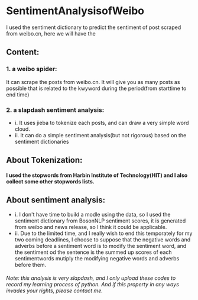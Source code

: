 # SentimentAnalysisofWeibo
I used the sentiment dictionary to predict the sentiment of post scraped from weibo.cn, here we will have the 

## Content:
### 1. a weibo spider:
It can scrape the posts from weibo.cn. It will give you as many posts as possible that is related to the kwyword during the period(from starttime to end time)
### 2. a slapdash sentiment analysis:
* i. It uses jieba to tokenize each posts, and can draw a very simple word cloud.
* ii. It can do a simple sentiment analysis(but not rigorous) based on the sentiment dictionaries

## About Tokenization:
#### I used the stopwords from Harbin Institute of Technology(HIT) and I also collect some other stopwords lists.

## About sentiment analysis:
* i. I don't have time to build a modle using the data, so I used the sentiment dictionary from BosonNLP sentiment scores, it is generated from weibo and news release, so I think it could be applicable.
* ii. Due to the limited time, and I really wish to end this temporately for my two coming deadlines, I choose to suppose that the negative words and adverbs before a sentiment word is to modify the sentiment word, and the sentiment od the sentence is the summed up scores of each sentimentwords mutiply the modifying negative words and adverbs before them.

###### *Note: this analysis is very slapdash, and I only upload these codes to record my learning process of python. And if this property in any ways invades your rights, please contact me.*
